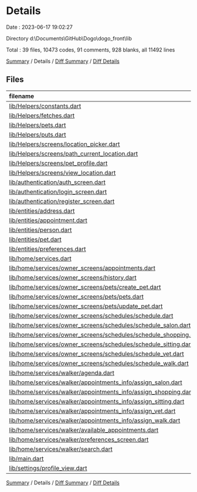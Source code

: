 # Details

Date : 2023-06-17 19:02:27

Directory d:\\Documents\\GitHub\\Dogo\\dogo_front\\lib

Total : 39 files,  10473 codes, 91 comments, 928 blanks, all 11492 lines

[Summary](results.md) / Details / [Diff Summary](diff.md) / [Diff Details](diff-details.md)

## Files
| filename | language | code | comment | blank | total |
| :--- | :--- | ---: | ---: | ---: | ---: |
| [lib/Helpers/constants.dart](/lib/Helpers/constants.dart) | Dart | 134 | 5 | 17 | 156 |
| [lib/Helpers/fetches.dart](/lib/Helpers/fetches.dart) | Dart | 73 | 0 | 22 | 95 |
| [lib/Helpers/pets.dart](/lib/Helpers/pets.dart) | Dart | 28 | 0 | 11 | 39 |
| [lib/Helpers/puts.dart](/lib/Helpers/puts.dart) | Dart | 62 | 0 | 23 | 85 |
| [lib/Helpers/screens/location_picker.dart](/lib/Helpers/screens/location_picker.dart) | Dart | 234 | 8 | 36 | 278 |
| [lib/Helpers/screens/path_current_location.dart](/lib/Helpers/screens/path_current_location.dart) | Dart | 456 | 15 | 69 | 540 |
| [lib/Helpers/screens/pet_profile.dart](/lib/Helpers/screens/pet_profile.dart) | Dart | 235 | 0 | 17 | 252 |
| [lib/Helpers/screens/view_location.dart](/lib/Helpers/screens/view_location.dart) | Dart | 369 | 4 | 55 | 428 |
| [lib/authentication/auth_screen.dart](/lib/authentication/auth_screen.dart) | Dart | 106 | 1 | 7 | 114 |
| [lib/authentication/login_screen.dart](/lib/authentication/login_screen.dart) | Dart | 311 | 4 | 32 | 347 |
| [lib/authentication/register_screen.dart](/lib/authentication/register_screen.dart) | Dart | 589 | 9 | 35 | 633 |
| [lib/entities/address.dart](/lib/entities/address.dart) | Dart | 57 | 0 | 6 | 63 |
| [lib/entities/appointment.dart](/lib/entities/appointment.dart) | Dart | 67 | 11 | 20 | 98 |
| [lib/entities/person.dart](/lib/entities/person.dart) | Dart | 56 | 0 | 10 | 66 |
| [lib/entities/pet.dart](/lib/entities/pet.dart) | Dart | 56 | 0 | 8 | 64 |
| [lib/entities/preferences.dart](/lib/entities/preferences.dart) | Dart | 86 | 2 | 11 | 99 |
| [lib/home/services.dart](/lib/home/services.dart) | Dart | 378 | 3 | 29 | 410 |
| [lib/home/services/owner_screens/appointments.dart](/lib/home/services/owner_screens/appointments.dart) | Dart | 413 | 2 | 34 | 449 |
| [lib/home/services/owner_screens/history.dart](/lib/home/services/owner_screens/history.dart) | Dart | 27 | 0 | 6 | 33 |
| [lib/home/services/owner_screens/pets/create_pet.dart](/lib/home/services/owner_screens/pets/create_pet.dart) | Dart | 470 | 1 | 43 | 514 |
| [lib/home/services/owner_screens/pets/pets.dart](/lib/home/services/owner_screens/pets/pets.dart) | Dart | 288 | 9 | 21 | 318 |
| [lib/home/services/owner_screens/pets/update_pet.dart](/lib/home/services/owner_screens/pets/update_pet.dart) | Dart | 516 | 1 | 46 | 563 |
| [lib/home/services/owner_screens/schedules/schedule.dart](/lib/home/services/owner_screens/schedules/schedule.dart) | Dart | 6 | 0 | 2 | 8 |
| [lib/home/services/owner_screens/schedules/schedule_salon.dart](/lib/home/services/owner_screens/schedules/schedule_salon.dart) | Dart | 487 | 2 | 27 | 516 |
| [lib/home/services/owner_screens/schedules/schedule_shopping.dart](/lib/home/services/owner_screens/schedules/schedule_shopping.dart) | Dart | 245 | 0 | 22 | 267 |
| [lib/home/services/owner_screens/schedules/schedule_sitting.dart](/lib/home/services/owner_screens/schedules/schedule_sitting.dart) | Dart | 465 | 2 | 26 | 493 |
| [lib/home/services/owner_screens/schedules/schedule_vet.dart](/lib/home/services/owner_screens/schedules/schedule_vet.dart) | Dart | 499 | 2 | 28 | 529 |
| [lib/home/services/owner_screens/schedules/schedule_walk.dart](/lib/home/services/owner_screens/schedules/schedule_walk.dart) | Dart | 399 | 0 | 26 | 425 |
| [lib/home/services/walker/agenda.dart](/lib/home/services/walker/agenda.dart) | Dart | 379 | 4 | 33 | 416 |
| [lib/home/services/walker/appointments_info/assign_salon.dart](/lib/home/services/walker/appointments_info/assign_salon.dart) | Dart | 488 | 0 | 25 | 513 |
| [lib/home/services/walker/appointments_info/assign_shopping.dart](/lib/home/services/walker/appointments_info/assign_shopping.dart) | Dart | 290 | 0 | 21 | 311 |
| [lib/home/services/walker/appointments_info/assign_sitting.dart](/lib/home/services/walker/appointments_info/assign_sitting.dart) | Dart | 431 | 0 | 23 | 454 |
| [lib/home/services/walker/appointments_info/assign_vet.dart](/lib/home/services/walker/appointments_info/assign_vet.dart) | Dart | 431 | 0 | 23 | 454 |
| [lib/home/services/walker/appointments_info/assign_walk.dart](/lib/home/services/walker/appointments_info/assign_walk.dart) | Dart | 383 | 0 | 22 | 405 |
| [lib/home/services/walker/available_appointments.dart](/lib/home/services/walker/available_appointments.dart) | Dart | 394 | 5 | 33 | 432 |
| [lib/home/services/walker/preferences_screen.dart](/lib/home/services/walker/preferences_screen.dart) | Dart | 310 | 0 | 37 | 347 |
| [lib/home/services/walker/search.dart](/lib/home/services/walker/search.dart) | Dart | 24 | 0 | 4 | 28 |
| [lib/main.dart](/lib/main.dart) | Dart | 15 | 0 | 3 | 18 |
| [lib/settings/profile_view.dart](/lib/settings/profile_view.dart) | Dart | 216 | 1 | 15 | 232 |

[Summary](results.md) / Details / [Diff Summary](diff.md) / [Diff Details](diff-details.md)